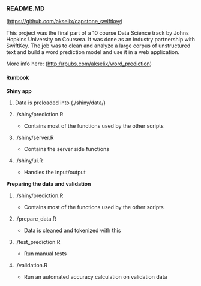 ### README.MD
  
(https://github.com/akselix/capstone_swiftkey)
  
This project was the final part of a 10 course Data Science track by Johns Hopkins University on Coursera. It was done as an industry partnership with SwiftKey. The job was to clean and analyze a large corpus of unstructured text and build a word prediction model and use it in a web application.
  
More info here: (http://rpubs.com/akselix/word_prediction)
  
#### Runbook
  
**Shiny app**
  
1. Data is preloaded into (./shiny/data/)
  
2. ./shiny/prediction.R
	- Contains most of the functions used by the other scripts
  
3. ./shiny/server.R
	- Contains the server side functions
  
4. ./shiny/ui.R
	- Handles the input/output
  

**Preparing the data and validation**

1. ./shiny/prediction.R  
	- Contains most of the functions used by the other scripts
  
2. ./prepare_data.R
	- Data is cleaned and tokenized with this
  
3. ./test_prediction.R
	- Run manual tests

4. ./validation.R
	- Run an automated accuracy calculation on validation data
